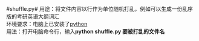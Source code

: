 #shuffle.py#
用途：将文件内容以行作为单位随机打乱，例如可以生成一份乱序版的考研英语大纲词汇  
环境要求：电脑上已安装了[python](https://www.python.org)  
用法：打开电脑命令行，输入**python shuffle.py 要被打乱的文件名**  